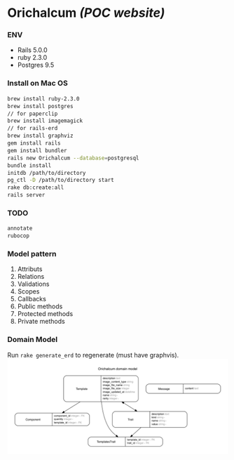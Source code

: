 # Orichalcum *(POC website)*

### ENV
* Rails 5.0.0
* ruby 2.3.0
* Postgres 9.5

### Install on Mac OS
```sh
brew install ruby-2.3.0
brew install postgres
// for paperclip
brew install imagemagick
// for rails-erd
brew install graphviz
gem install rails
gem install bundler
rails new Orichalcum --database=postgresql
bundle install
initdb /path/to/directory
pg_ctl -D /path/to/directory start
rake db:create:all
rails server
```

### TODO
```sh
annotate
rubocop
```

### Model pattern
1) Attributs
2) Relations
3) Validations
4) Scopes
5) Callbacks
6) Public methods
7) Protected methods
8) Private methods

### Domain Model
Run `rake generate_erd` to regenerate (must have graphvis).
![](/public/erd.png)
